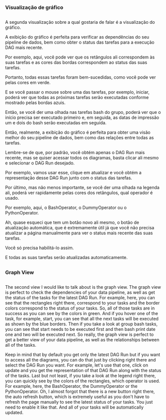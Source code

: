 ### Visualização de gráfico
##

A segunda visualização sobre a qual gostaria de falar é a visualização do gráfico.

A exibição do gráfico é perfeita para verificar as dependências do seu pipeline de dados, bem como obter o status das tarefas para a execução DAG mais recente.

Por exemplo, aqui, você pode ver que os retângulos ali correspondem às suas tarefas e as cores das bordas correspondem ao status das suas tarefas.

Portanto, todas essas tarefas foram bem-sucedidas, como você pode ver pelas cores em verde.

E se você passar o mouse sobre uma das tarefas, por exemplo, iniciar, poderá ver que todas as próximas tarefas serão executadas conforme mostrado pelas bordas azuis.

Então, se você der uma olhada nas tarefas bash do grupo, poderá ver que o início precisa ser executado primeiro e, em seguida, as datas de impressão um e dois do bash serão executadas em seguida.

Então, realmente, a exibição do gráfico é perfeita para obter uma visão melhor do seu pipeline de dados, bem como das relações entre todas as tarefas.

Lembre-se de que, por padrão, você obtém apenas o DAG Run mais recente, mas se quiser acessar todos os diagramas, basta clicar ali mesmo e selecionar o DAG Run desejado.

Por exemplo, vamos usar esse, clique em atualizar e você obtém a representação desse DAG Run junto com o status das tarefas.

Por último, mas não menos importante, se você der uma olhada na legenda ali, poderá ver rapidamente pelas cores dos retângulos, qual operador é usado.

Por exemplo, aqui, o BashOperator, o DummyOperator ou o PythonOperator.

Ah, quase esqueci que tem um botão novo ali mesmo, o botão de atualização automática, que é extremamente útil já que você não precisa atualizar a página manualmente para ver o status mais recente das suas tarefas.

Você só precisa habilitá-lo assim.

E todas as suas tarefas serão atualizadas automaticamente.


##
### Graph View
##

The second view I would like to talk about is the graph view. The graph view is perfect to check the dependencies of your data pipeline, as well as get the status of the tasks for the latest DAG Run. For example, here, you can see that the rectangles right there, correspond to your tasks and the border colors correspond to the status of your tasks. So, all of those tasks are in success as you can see by the colors in green. And if you hover one of the task, for example, start, you can see that all the next tasks will be executed as shown by the blue borders. Then if you take a look at group bash tasks, you can see that start needs to be executed first and then bash print date one and two will be executed next. So really, the graph view is perfect to get a better view of your data pipeline, as well as the relationships between all of the tasks.

Keep in mind that by default you get only the latest DAG Run but if you want to access all the diagrams, you can do that just by clicking right there and select the DAG Run you want. For example, let's use that one, click on update and you get the representation of that DAG Run along with the status of the tasks. Last but not least, if you take a look at the legend right there, you can quickly see by the colors of the rectangles, which operator is used. For example, here, the BashOperator, the DummyOperator or the PythonOperator. Oh, I almost forgot that there is a new button right there, the auto refresh button, which is extremely useful as you don't have to refresh the page manually to see the latest status of your tasks. You just need to enable it like that. And all of your tasks will be automatically updated.
